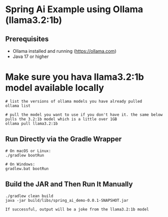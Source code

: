 # Spring Ai Example using Ollama (llama3.2:1b)

## Prerequisites
- Ollama installed and running (https://ollama.com)
- Java 17 or higher

# Make sure you hava llama3.2:1b model available locally
```shell
# list the versions of ollama models you have already pulled
ollama list

# pull the model you want to use if you don't have it. the same below pulls the 3.2:1b model which is a little over 1GB
ollama pull llama3.2:1b
```

## Run Directly via the Gradle Wrapper
```shell
# On macOS or Linux:
./gradlew bootRun
```

```shell
# On Windows:
gradlew.bat bootRun
```

## Build the JAR and Then Run It Manually
```shell
./gradlew clean build
java -jar build/libs/spring_ai_demo-0.0.1-SNAPSHOT.jar
```

```
If successful, output will be a joke from the llama3.2:1b model
```


